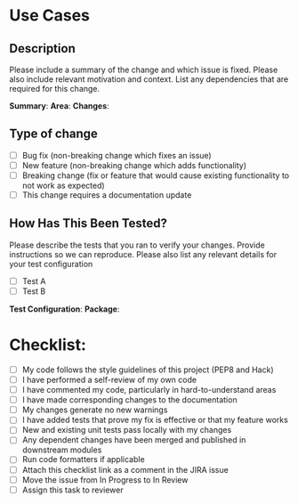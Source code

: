 # Use Cases

## Description

Please include a summary of the change and which issue is fixed. Please also include relevant motivation and context. List any dependencies that are required for this change.

**Summary**: <write your summary here.>
**Area**: <List all the files being changed.>
**Changes**: <Description for your changes in detail>

## Type of change

- [ ] Bug fix (non-breaking change which fixes an issue)
- [ ] New feature (non-breaking change which adds functionality)
- [ ] Breaking change (fix or feature that would cause existing functionality to not work as expected)
- [ ] This change requires a documentation update

## How Has This Been Tested?

Please describe the tests that you ran to verify your changes. Provide instructions so we can reproduce. Please also list any relevant details for your test configuration

- [ ] Test A
- [ ] Test B

**Test Configuration**:
**Package**:

# Checklist:

- [ ] My code follows the style guidelines of this project (PEP8 and Hack)
- [ ] I have performed a self-review of my own code
- [ ] I have commented my code, particularly in hard-to-understand areas
- [ ] I have made corresponding changes to the documentation
- [ ] My changes generate no new warnings
- [ ] I have added tests that prove my fix is effective or that my feature works
- [ ] New and existing unit tests pass locally with my changes
- [ ] Any dependent changes have been merged and published in downstream modules
- [ ] Run code formatters if applicable
- [ ] Attach this checklist link as a comment in the JIRA issue
- [ ] Move the issue from In Progress to In Review
- [ ] Assign this task to reviewer
